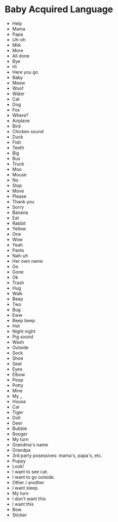 # Baby Acquired Language

* Help
* Mama
* Papa
* Uh-oh
* Milk
* More
* All done
* Bye
* Hi
* Here you go
* Baby
* Meaw
* Woof
* Water
* Cat
* Dog
* Fox
* Where?
* Airplane
* Bird
* Chicken sound
* Duck
* Fish
* Teeth
* Big
* Bus
* Truck
* Moo
* Mouse
* No
* Stop
* Move
* Please
* Thank you
* Sorry
* Banana
* Eat
* Rabbit
* Yellow
* One
* Wow
* Yeah
* Pants
* Nah-uh
* Her own name
* Go
* Gone
* Ok
* Trash
* Hug
* Walk
* Beep
* Two
* Bug
* Eww
* Beep beep
* Hot
* Night night
* Pig sound
* Wash
* Outside
* Sock
* Shoe
* Seat
* Eyes
* Elbow
* Poop
* Potty
* Mine
* My _
* House
* Car
* Tiger
* Doll
* Deer
* Bubble
* Booger
* My turn
* Grandma's name
* Grandpa
* 3rd party posessives: mama's, papa's, etc.
* Puppy
* Look!
* I want to see cat.
* I want to go outside.
* Other / another
* I want sleep.
* My turn
* I don't want this
* I want this
* Bow
* Sticker
